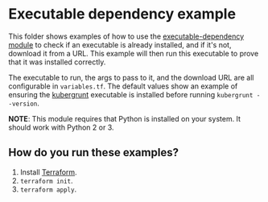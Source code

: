 # Executable dependency example

This folder shows examples of how to use the [executable-dependency module](https://github.com/terraform-modules-krish/terraform-aws-utilities/blob/v0.2.1/modules/executable-dependency) to check if 
an executable is already installed, and if it's not, download it from a URL. This example will then run this executable
to prove that it was installed correctly. 

The executable to run, the args to pass to it, and the download URL are all configurable in `variables.tf`. The default
values show an example of ensuring the [kubergrunt](https://github.com/terraform-modules-krish/kubergrunt) executable is installed
before running `kubergrunt --version`. 

**NOTE**: This module requires that Python is installed on your system. It should work with Python 2 or 3.




## How do you run these examples?

1. Install [Terraform](https://www.terraform.io/).
1. `terraform init`.
1. `terraform apply`.



